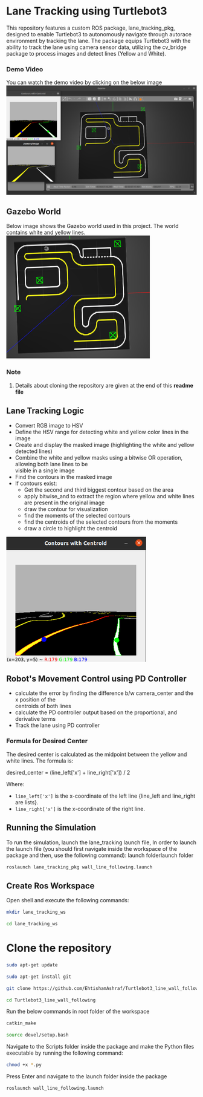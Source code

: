 # Lane Tracking using Turtlebot3
This repository features a custom ROS package, lane_tracking_pkg, designed to enable Turtlebot3 to autonomously navigate through autorace environment by tracking the lane. The package equips Turtlebot3 with the ability to track the lane using camera sensor data, utilizing the cv_bridge package to process images and detect lines (Yellow and White).

### Demo Video
You can watch the demo video by clicking on the below image
[![Watch the video](https://github.com/EhtishamAshraf/Ros_Lane_Tracking/blob/main/src/lane_tracking_pkg/Images/simulation.png)](https://www.youtube.com/watch?v=d6_b9ii4WU4&t=2s)

## Gazebo World
Below image shows the Gazebo world used in this project. The world contains white and yellow lines.
![Gazebo World](https://github.com/EhtishamAshraf/Ros_Lane_Tracking/blob/main/src/lane_tracking_pkg/Images/autorace_world.png)

### Note 
1.  Details about cloning the repository are given at the end of this **readme file**

## Lane Tracking Logic
  - Convert RGB image to HSV
  - Define the HSV range for detecting white and yellow color lines in the image
  - Create and display the masked image (highlighting the white and yellow detected lines)
  - Combine the white and yellow masks using a bitwise OR operation, allowing both lane 
    lines to be   
    visible in a single image
  - Find the contours in the masked image
  - If contours exist:
      - Get the second and third biggest contour based on the area
      - apply bitwise_and to extract the region where yellow and white lines are present 
        in the 
        original image
      - draw the contour for visualization
      - find the moments of the selected contours
      - find the centroids of the selected contours from the moments
      - draw a circle to highlight the centroid

![Cmera Output](https://github.com/EhtishamAshraf/Ros_Lane_Tracking/blob/main/src/lane_tracking_pkg/Images/camera_output.png)
        
## Robot's Movement Control using PD Controller
  - calculate the error by finding the difference b/w camera_center and the x position of the   
    centroids of both lines
  - calculate the PD controller output based on the proportional, and derivative terms
  - Track the lane using PD controller
### Formula for Desired Center

The desired center is calculated as the midpoint between the yellow and white lines. The formula is:

desired_center = (line_left['x'] + line_right['x']) / 2

Where:
- `line_left['x']`  is the x-coordinate of the left line {line_left and line_right are lists}.
- `line_right['x']` is the x-coordinate of the right line.

## Running the Simulation
To run the simulation, launch the lane_tracking launch file, In order to launch the launch file (you should first navigate inside the workspace of the package and then, use the following command): launch folderlaunch folder 
```bash
roslaunch lane_tracking_pkg wall_line_following.launch
```

## Create Ros Workspace
Open shell and execute the following commands:
```bash
mkdir lane_tracking_ws
```
```bash
cd lane_tracking_ws
```
# Clone the repository
```bash
sudo apt-get update
```
```bash
sudo apt-get install git
```
```bash
git clone https://github.com/EhtishamAshraf/Turtlebot3_line_wall_following.git
```
```bash
cd Turtlebot3_line_wall_following
```
Run the below commands in root folder of the workspace
```bash
catkin_make 
```
```bash
source devel/setup.bash 
```
Navigate to the Scripts folder inside the package and make the Python files executable by running the following command:
```bash
chmod +x *.py
```
Press Enter and navigate to the launch folder inside the package
```bash
roslaunch wall_line_following.launch
```
